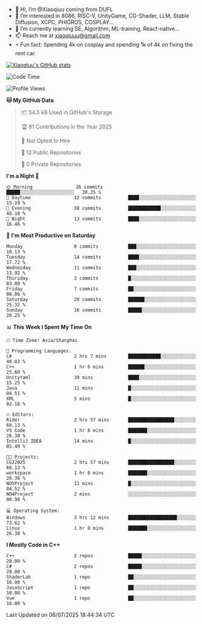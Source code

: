 - 👋 Hi, I’m @Xiaoqiuu coming from DUFL
- 👀 I’m interested in 8086, RISC-V, UnityGame, CG-Shader, LLM, Stable Diffusion, XCPC, PHIGROS, COSPLAY...
- 🌱 I’m currently learning SE, Algorithm, ML-training, React-native...
- 📫 Reach me at xiaoqiuuu@gmail.com
- ⚡ Fun fact: Spending 4k on cosplay and spending 1k of 4k on fixing the rent car.

<!---
Xiaoqiuu/Xiaoqiuu is a ✨ special ✨ repository because its `README.md` (this file) appears on your GitHub profile.
You can click the Preview link to take a look at your changes.
--->

[![Xiaoqiuu's GitHub stats](https://github-readme-stats.vercel.app/api?username=Xiaoqiuu)](https://github.com/anuraghazra/github-readme-stats)


<!--START_SECTION:waka-->
![Code Time](http://img.shields.io/badge/Code%20Time-85%20hrs%2021%20mins-blue)

![Profile Views](http://img.shields.io/badge/Profile%20Views-6-blue)

**🐱 My GitHub Data** 

> 📦 54.5 kB Used in GitHub's Storage 
 > 
> 🏆 81 Contributions in the Year 2025
 > 
> 🚫 Not Opted to Hire
 > 
> 📜 12 Public Repositories 
 > 
> 🔑 0 Private Repositories 
 > 
**I'm a Night 🦉** 

```text
🌞 Morning                16 commits          █████░░░░░░░░░░░░░░░░░░░░   20.25 % 
🌆 Daytime                12 commits          ████░░░░░░░░░░░░░░░░░░░░░   15.19 % 
🌃 Evening                38 commits          ████████████░░░░░░░░░░░░░   48.10 % 
🌙 Night                  13 commits          ████░░░░░░░░░░░░░░░░░░░░░   16.46 % 
```
📅 **I'm Most Productive on Saturday** 

```text
Monday                   8 commits           ███░░░░░░░░░░░░░░░░░░░░░░   10.13 % 
Tuesday                  14 commits          ████░░░░░░░░░░░░░░░░░░░░░   17.72 % 
Wednesday                11 commits          ███░░░░░░░░░░░░░░░░░░░░░░   13.92 % 
Thursday                 3 commits           █░░░░░░░░░░░░░░░░░░░░░░░░   03.80 % 
Friday                   7 commits           ██░░░░░░░░░░░░░░░░░░░░░░░   08.86 % 
Saturday                 20 commits          ██████░░░░░░░░░░░░░░░░░░░   25.32 % 
Sunday                   16 commits          █████░░░░░░░░░░░░░░░░░░░░   20.25 % 
```


📊 **This Week I Spent My Time On** 

```text
🕑︎ Time Zone: Asia/Shanghai

💬 Programming Languages: 
C#                       2 hrs 7 mins        ████████████░░░░░░░░░░░░░   48.83 % 
C++                      1 hr 6 mins         ██████░░░░░░░░░░░░░░░░░░░   25.60 % 
UnityYaml                39 mins             ████░░░░░░░░░░░░░░░░░░░░░   15.25 % 
Java                     11 mins             █░░░░░░░░░░░░░░░░░░░░░░░░   04.51 % 
XML                      5 mins              █░░░░░░░░░░░░░░░░░░░░░░░░   02.18 % 

🔥 Editors: 
Rider                    2 hrs 57 mins       █████████████████░░░░░░░░   68.13 % 
VS Code                  1 hr 8 mins         ███████░░░░░░░░░░░░░░░░░░   26.38 % 
IntelliJ IDEA            14 mins             █░░░░░░░░░░░░░░░░░░░░░░░░   05.49 % 

🐱‍💻 Projects: 
CGJ2025                  2 hrs 57 mins       █████████████████░░░░░░░░   68.13 % 
workspace                1 hr 8 mins         ███████░░░░░░░░░░░░░░░░░░   26.38 % 
NO5Project               11 mins             █░░░░░░░░░░░░░░░░░░░░░░░░   04.52 % 
NO4Project               2 mins              ░░░░░░░░░░░░░░░░░░░░░░░░░   00.98 % 

💻 Operating System: 
Windows                  3 hrs 12 mins       ██████████████████░░░░░░░   73.62 % 
Linux                    1 hr 8 mins         ███████░░░░░░░░░░░░░░░░░░   26.38 % 
```

**I Mostly Code in C++** 

```text
C++                      2 repos             █████░░░░░░░░░░░░░░░░░░░░   20.00 % 
C#                       2 repos             █████░░░░░░░░░░░░░░░░░░░░   20.00 % 
ShaderLab                1 repo              ██░░░░░░░░░░░░░░░░░░░░░░░   10.00 % 
JavaScript               1 repo              ██░░░░░░░░░░░░░░░░░░░░░░░   10.00 % 
Vue                      1 repo              ██░░░░░░░░░░░░░░░░░░░░░░░   10.00 % 
```




 Last Updated on 06/07/2025 18:44:34 UTC
<!--END_SECTION:waka-->
